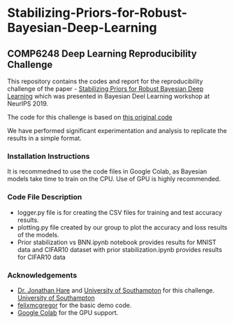 # Stabilizing-Priors-for-Robust-Bayesian-Deep-Learning
## COMP6248 Deep Learning Reproducibility Challenge

This repository contains the codes and report for the reproducibility challenge of the paper - [Stabilizing Priors for Robust Bayesian Deep Learning](https://arxiv.org/abs/1910.10386) which was presented in Bayesian Deel Learning workshop at NeurIPS 2019.

The code for this challenge is based on [this original code](https://github.com/felixmcgregor/Bayesian-Neural-Networks-with-self-stabilising-priors/blob/master/BasicDemo.ipynb)

We have performed significant experimentation and analysis to replicate the results in a simple format.

### Installation Instructions

It is recommedned to use the code files in Google Colab, as Bayesian models take time to train on the CPU. Use of GPU is highly recommended.

### Code File Description

* logger.py file is for creating the CSV files for training and test accuracy results.
* plotting.py file created by our group to plot the accuracy and loss results of the models.
* Prior stabilization vs BNN.ipynb notebook provides results for MNIST data and CIFAR10 dataset with prior stabilization.ipynb provides results for CIFAR10 data

### Acknowledgements

* [Dr. Jonathan Hare](https://www.ecs.soton.ac.uk/people/jsh2) and [University of Southampton](https://www.southampton.ac.uk/) for this challenge. [University of Southampton](https://www.southampton.ac.uk/)
* [felixmcgregor](https://github.com/felixmcgregor) for the basic demo code. 
* [Google Colab](https://colab.research.google.com/notebooks/intro.ipynb) for the GPU support.   

